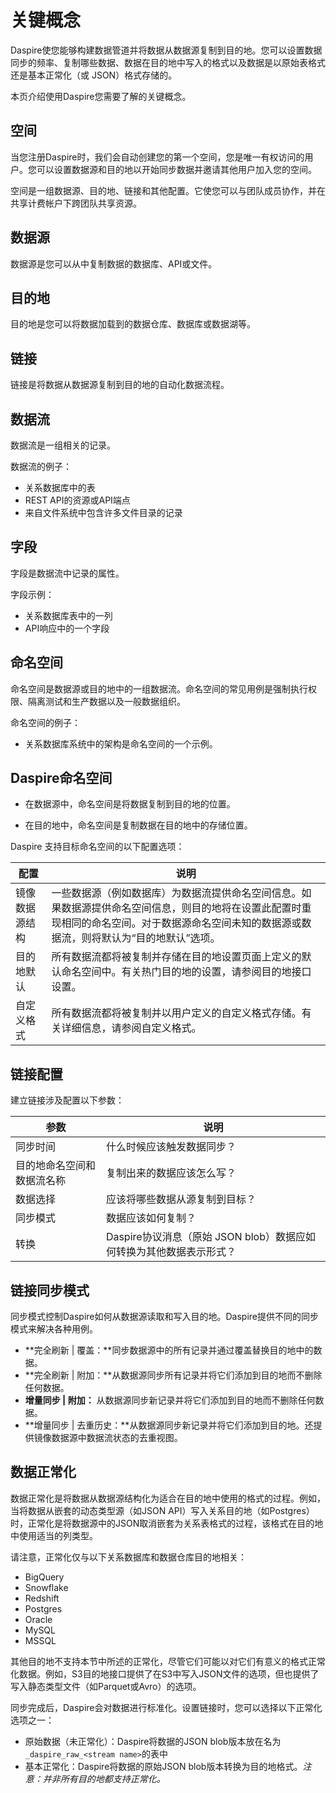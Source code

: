 # 关键概念

Daspire使您能够构建数据管道并将数据从数据源复制到目的地。您可以设置数据同步的频率、复制哪些数据、数据在目的地中写入的格式以及数据是以原始表格式还是基本正常化（或 JSON）格式存储的。

本页介绍使用Daspire您需要了解的关键概念。

## 空间

当您注册Daspire时，我们会自动创建您的第一个空间，您是唯一有权访问的用户。您可以设置数据源和目的地以开始同步数据并邀请其他用户加入您的空间。

空间是一组数据源、目的地、链接和其他配置。它使您可以与团队成员协作，并在共享计费帐户下跨团队共享资源。

## 数据源

数据源是您可以从中复制数据的数据库、API或文件。

## 目的地

目的地是您可以将数据加载到的数据仓库、数据库或数据湖等。

## 链接

链接是将数据从数据源复制到目的地的自动化数据流程。

## 数据流

数据流是一组相关的记录。

数据流的例子：
* 关系数据库中的表
* REST API的资源或API端点
* 来自文件系统中包含许多文件目录的记录

## 字段

字段是数据流中记录的属性。

字段示例：
* 关系数据库表中的一列
* API响应中的一个字段

## 命名空间

命名空间是数据源或目的地中的一组数据流。命名空间的常见用例是强制执行权限、隔离测试和生产数据以及一般数据组织。

命名空间的例子：
* 关系数据库系统中的架构是命名空间的一个示例。

## Daspire命名空间

* 在数据源中，命名空间是将数据复制到目的地的位置。

* 在目的地中，命名空间是复制数据在目的地中的存储位置。

Daspire 支持目标命名空间的以下配置选项：

| 配置 | 说明 |
| --- | --- |
| 镜像数据源结构 | 一些数据源（例如数据库）为数据流提供命名空间信息。如果数据源提供命名空间信息，则目的地将在设置此配置时重现相同的命名空间。对于数据源命名空间未知的数据源或数据流，则将默认为“目的地默认”选项。 |
| 目的地默认 | 所有数据流都将被复制并存储在目的地设置页面上定义的默认命名空间中。有关热门目的地的设置，请参阅目的地接口设置。 |
| 自定义格式 | 所有数据流都将被复制并以用户定义的自定义格式存储。有关详细信息，请参阅自定义格式。 |

## 链接配置

建立链接涉及配置以下参数：

| 参数 | 说明 |
| --- | --- |
| 同步时间 | 什么时候应该触发数据同步？ |
| 目的地命名空间和数据流名称 | 复制出来的数据应该怎么写？ |
| 数据选择 | 应该将哪些数据从源复制到目标？ |
| 同步模式 | 数据应该如何复制？ |
| 转换 | Daspire协议消息（原始 JSON blob）数据应如何转换为其他数据表示形式？ |

## 链接同步模式

同步模式控制Daspire如何从数据源读取和写入目的地。Daspire提供不同的同步模式来解决各种用例。

* **完全刷新 | 覆盖：**同步数据源中的所有记录并通过覆盖替换目的地中的数据。
* **完全刷新 | 附加：**从数据源同步所有记录并将它们添加到目的地而不删除任何数据。
* **增量同步 | 附加：** 从数据源同步新记录并将它们添加到目的地而不删除任何数据。
* **增量同步 | 去重历史：**从数据源同步新记录并将它们添加到目的地。还提供镜像数据源中数据流状态的去重视图。

## 数据正常化

数据正常化是将数据从数据源结构化为适合在目的地中使用的格式的过程。例如，当将数据从嵌套的动态类型源（如JSON API）写入关系目的地（如Postgres）时，正常化是将数据源中的JSON取消嵌套为关系表格式的过程，该格式在目的地中使用适当的列类型。

请注意，正常化仅与以下关系数据库和数据仓库目的地相关：
* BigQuery
* Snowflake
* Redshift
* Postgres
* Oracle
* MySQL
* MSSQL

其他目的地不支持本节中所述的正常化，尽管它们可能以对它们有意义的格式正常化数据。例如，S3目的地接口提供了在S3中写入JSON文件的选项，但也提供了写入静态类型文件（如Parquet或Avro）的选项。

同步完成后，Daspire会对数据进行标准化。设置链接时，您可以选择以下正常化选项之一：

* 原始数据（未正常化）：Daspire将数据的JSON blob版本放在名为`_daspire_raw_<stream name>`的表中
* 基本正常化：Daspire将数据的原始JSON blob版本转换为目的地格式。_注意：并非所有目的地都支持正常化。_